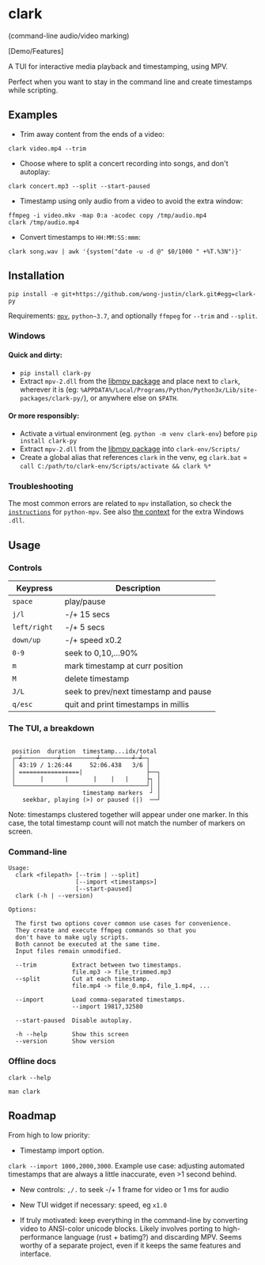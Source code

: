 # clark 

(command-line audio/video marking)

[Demo/Features]

A TUI for interactive media playback and timestamping, using MPV.

Perfect when you want to stay in the command line and create timestamps while scripting.

## Examples

- Trim away content from the ends of a video:

```
clark video.mp4 --trim
```

- Choose where to split a concert recording into songs, and don't autoplay:

```
clark concert.mp3 --split --start-paused
```

- Timestamp using only audio from a video to avoid the extra window:

```
ffmpeg -i video.mkv -map 0:a -acodec copy /tmp/audio.mp4
clark /tmp/audio.mp4
```

- Convert timestamps to `HH:MM:SS:mmm`:

```
clark song.wav | awk '{system("date -u -d @" $0/1000 " +%T.%3N")}' 
```


## Installation

```
pip install -e git+https://github.com/wong-justin/clark.git#egg=clark-py
```

Requirements: [`mpv`](https://mpv.io/), `python~3.7`, and optionally `ffmpeg` for `--trim` and `--split`.

### Windows

#### Quick and dirty:

- `pip install clark-py`
- Extract `mpv-2.dll` from the [libmpv package](https://sourceforge.net/projects/mpv-player-windows/files/libmpv/) and place next to `clark`, wherever it is (eg: `%APPDATA%/Local/Programs/Python/Python3x/Lib/site-packages/clark-py/`), or anywhere else on `$PATH`.

#### Or more responsibly:

- Activate a virtual environment (eg. `python -m venv clark-env`) before `pip install clark-py`
- Extract `mpv-2.dll` from the [libmpv package](https://sourceforge.net/projects/mpv-player-windows/files/libmpv/) into `clark-env/Scripts/`
- Create a global alias that references `clark` in the venv, eg `clark.bat` = `call C:/path/to/clark-env/Scripts/activate && clark %*`

### Troubleshooting

The most common errors are related to `mpv` installation, so check the [`instructions`](https://github.com/jaseg/python-mpv#requirements) for `python-mpv`. See also [the context](https://github.com/jaseg/python-mpv/issues/60#issuecomment-352719773) for the extra Windows `.dll`.


## Usage

### Controls

| Keypress      | Description                            |
|---------------|----------------------------------------|
| `space`       | play/pause                             |
| `j/l `        | -/+ 15 secs                            |
| `left/right ` | -/+ 5 secs                             |
| `down/up `    | -/+ speed x0.2                         |
| `0-9 `        | seek to 0,10,...90%                    |
| `m `          | mark timestamp at curr position        |
| `M `          | delete timestamp                       |
| `J/L `        | seek to prev/next timestamp and pause  |
| `q/esc `      | quit and print timestamps in millis    |


### The TUI, a breakdown

```
                                           
 position  duration  timestamp...idx/total 
 ┌─┵──────────┵──────────┵─────────┵─┵─┐   
 │ 43:19 / 1:26:44     52:06.438   3/6 │   
 │ =================|                  ├──┐
 │       |      |       |    |   |     ├┐ │
 └─────────────────────────────────────┘│ │
                     timestamp markers  ┘ │ 
    seekbar, playing (>) or paused (|)  ──┘

```                                 

Note: timestamps clustered together will appear under one marker. In this case, the total timestamp count will not match the number of markers on screen. 


### Command-line

```
Usage: 
  clark <filepath> [--trim | --split]
                   [--import <timestamps>]
                   [--start-paused]
  clark (-h | --version)

Options:

  The first two options cover common use cases for convenience.
  They create and execute ffmpeg commands so that you 
  don't have to make ugly scripts.
  Both cannot be executed at the same time.
  Input files remain unmodified.

  --trim          Extract between two timestamps.
                  file.mp3 -> file_trimmed.mp3
  --split         Cut at each timestamp.
                  file.mp4 -> file_0.mp4, file_1.mp4, ...

  --import        Load comma-separated timestamps.
                  --import 19817,32580

  --start-paused  Disable autoplay.

  -h --help       Show this screen
  --version       Show version
```


### Offline docs 

```
clark --help

man clark
```

## Roadmap

From high to low priority:

- Timestamp import option. 

`clark --import 1000,2000,3000`. Example use case: adjusting automated timestamps that are always a little inaccurate, even >1 second behind.

- New controls: `,/.` to seek -/+ 1 frame for video or 1 ms for audio

- New TUI widget if necessary: speed, eg `x1.0`

- If truly motivated: keep everything in the command-line by converting video to ANSI-color unicode blocks. Likely involves porting to high-performance language (rust + batimg?) and discarding MPV. Seems worthy of a separate project, even if it keeps the same features and interface.



